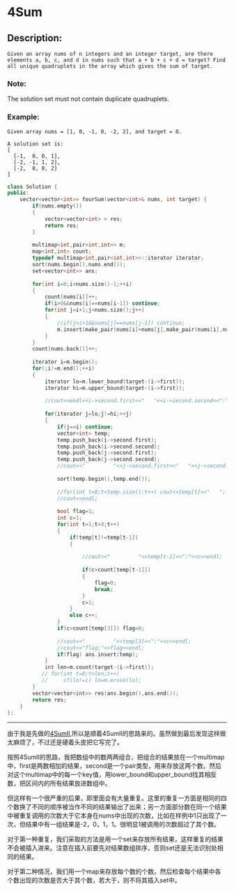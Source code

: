 # 4Sum
## Description:
```
Given an array nums of n integers and an integer target, are there elements a, b, c, and d in nums such that a + b + c + d = target? Find all unique quadruplets in the array which gives the sum of target.
```
### Note:

The solution set must not contain duplicate quadruplets.

### Example:
```
Given array nums = [1, 0, -1, 0, -2, 2], and target = 0.

A solution set is:
[
  [-1,  0, 0, 1],
  [-2, -1, 1, 2],
  [-2,  0, 0, 2]
]
```
```cpp
class Solution {
public:
    vector<vector<int>> fourSum(vector<int>& nums, int target) {
        if(nums.empty()) 
        {
            vector<vector<int> > res;
            return res;
        }
        
        multimap<int,pair<int,int>> m;
        map<int,int> count;
        typedef multimap<int,pair<int,int>>::iterator iterator;
        sort(nums.begin(),nums.end());
        set<vector<int>> ans;
        
        for(int i=0;i<nums.size()-1;++i)
        {
            count[nums[i]]++;
            if(i>0&&nums[i]==nums[i-1]) continue;
            for(int j=i+1;j<nums.size();j++)
            {
                //if(j>i+1&&nums[j]==nums[j-1]) continue;
                m.insert(make_pair(nums[i]+nums[j],make_pair(nums[i],nums[j])));
            }
        }
        count[nums.back()]++;
 
        iterator i=m.begin();
        for(;i!=m.end();++i)
        {
            iterator lo=m.lower_bound(target-(i->first));
            iterator hi=m.upper_bound(target-(i->first));
            
            //cout<<endl<<i->second.first<<"   "<<i->second.second<<":"<<endl;
            
            for(iterator j=lo;j!=hi;++j)
            {
                if(j==i) continue;
                vector<int> temp;
                temp.push_back(i->second.first);
                temp.push_back(i->second.second);
                temp.push_back(j->second.first);
                temp.push_back(j->second.second);
                //cout<<"         "<<j->second.first<<"   "<<j->second.second<<endl;
                
                sort(temp.begin(),temp.end());
                
                //for(int t=0;t<temp.size();t++) cout<<temp[t]<<"   ";
                //cout<<endl;
                
                bool flag=1;
                int c=1;
                for(int t=1;t<4;t++)
                {
                    if(temp[t]!=temp[t-1])
                    {
                        
                        //cout<<"         "<<temp[t-1]<<":"<<c<<endl;
                        
                        if(c>count[temp[t-1]]) 
                        {
                            flag=0;
                            break;
                        }
                        c=1;
                    }
                    else c++;
                }
                if(c>count[temp[3]]) flag=0;
                
                //cout<<"         "<<temp[3]<<":"<<c<<endl;
                //cout<<"flag:"<<flag<<endl;
                if(flag) ans.insert(temp);
            }
            int len=m.count(target-(i->first));
           // for(int t=0;t<len;t++)
           //     if(lo!=i) lo=m.erase(lo);
        }
        vector<vector<int>> res(ans.begin(),ans.end());
        return res;
    }
};
```
*****************************************
由于我是先做的[4SumII](),所以是顺着4SumII的思路来的。虽然做到最后发现这样做太麻烦了，不过还是硬着头皮把它写完了。

按照4SumII的思路，我把数组中的数两两组合，把组合的结果放在一个multimap中，first是两数相加的结果，second是一个pair类型，用来存放这两个数。然后对这个multimap中的每一个key值，用lower_bound和upper_bound找其相反数，把区间内的所有结果放进数组中。

但这样有一个很严重的后果，即里面会有大量重复。这里的重复一方面是相同的四个数换了不同的顺序被当作不同的结果输出了出来；另一方面部分数在同一个结果中被重复调用的次数大于它本身在nums中出现的次数，比如在样例中1只出现了一次，但结果中有一组结果是-2，0，1，1。很明显1被调用的次数超过了其个数。

对于第一种重复，我们采取的方法是用一个set来存放所有结果，这样重复的结果不会被插入进来。注意在插入前要先对结果数组排序，否则set还是无法识别处相同的结果。

对于第二种情况，我们用一个map来存放每个数的个数。然后检查每个结果中各个数出现的次数是否大于其个数，若大于，则不将其插入set中。